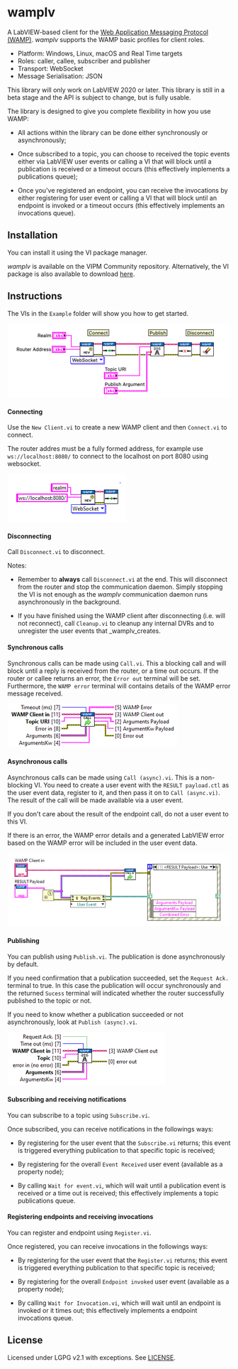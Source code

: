 # wamplv

A LabVIEW-based client for the [Web Application Messaging Protocol
(WAMP)](https://wamp-proto.org/). _wamplv_ supports the WAMP basic
profiles for client roles.

*   Platform: Windows, Linux, macOS and Real Time targets
*   Roles: caller, callee, subscriber and publisher
*   Transport: WebSocket
*   Message Serialisation: JSON

This library will only work on LabVIEW 2020 or later. This library is
still in a beta stage and the API is subject to change, but is fully
usable.

The library is designed to give you complete flexibility in how you use
WAMP:

 * All actions within the library can be done either synchronously or
   asynchronously;

 * Once subscribed to a topic, you can choose to received the topic
   events either via LabVIEW user events or calling a VI that will block
   until a publication is received or a timeout occurs (this effectively
   implements a publications queue);

 * Once you've registered an endpoint, you can receive the invocations
   by either registering for user event or calling a VI that will block
   until an endpoint is invoked or a timeout occurs (this effectively
   implements an invocations queue).

## Installation

You can install it using the VI package manager.

_wamplv_ is available on the VIPM Community repository. Alternatively,
the VI package is also available to download
[here](https://github.com/samangh/wamplv/releases).

## Instructions

 The VIs in the `Example` folder will show you how to get started.

![Example](images/example.png)

#### Connecting

Use the `New Client.vi` to create a new WAMP client and then
`Connect.vi` to connect.

The router addres must be a fully formed address, for example use
`ws://localhost:8080/` to connect to the localhost on port 8080 using
websocket.

![Connecting](images/connecting.png)

#### Disconnecting

Call `Disconnect.vi` to disconnect.

Notes:

 *  Remember to **always** call `Disconnect.vi` at the end. This will
    disconnect from the router and stop the communication daemon. Simply
    stopping the VI is not enough as the _wamplv_ communication daemon
    runs asynchronously in the background.

 *  If you have finished using the WAMP client after disconnecting
    (i.e. will not reconnect), call `Cleanup.vi` to cleanup any internal
    DVRs and to unregister the user events that _wamplv_creates.

#### Synchronous calls

Synchronous calls can be made using `Call.vi`. This a blocking call and
will block until a reply is received from the router, or a time out
occurs. If the router or callee returns an error, the `Error out`
terminal will be set. Furthermore, the `WAMP error` terminal will
contains details of the WAMP error message received.

![Calling synchronously](images/call.png)

#### Asynchronous calls

Asynchronous calls can be made using `Call (async).vi`. This is a
non-blocking VI. You need to create a user event with the `RESULT
payload.ctl` as the user event data, register to it, and then pass it on
to `Call (async.vi)`. The result of the call will be made available via
a user event.

If you don't care about the result of the endpoint call, do not a user
event to this VI.

If there is an error, the WAMP error details and a generated LabVIEW
error based on the WAMP error will be included in the user event data.

![Calling asynchronously](images/async-call.PNG)

#### Publishing

You can publish using `Publish.vi`. The publication is done
asynchronously by default.

If you need confirmation that a publication succeeded, set the `Request
Ack.` terminal to true. In this case the publication will occur
synchronously and the returned `Sucess` terminal will indicated whether
the router successfully published to the topic or not.

If you need to know whether a publication succeeded or not
asynchronously, look at `Publish (async).vi`.

![Calling asynchronously](images/publish.png)

#### Subscribing and receiving notifications

You can subscribe to a topic using `Subscribe.vi`.

Once subscribed, you can receive notifications in the followings ways:

 * By registering for the user event that the `Subscribe.vi` returns;
   this event is triggered everything publication to that specific topic
   is received;

 * By registering for the overall `Event Received` user event (available
   as a property node);

 * By calling `Wait for event.vi`, which will wait until a publication
   event is received or a time out is received; this effectively
   implements a topic publications queue.

#### Registering endpoints and receiving invocations

You can register and endpoint using `Register.vi`.

Once registered, you can receive invocations in the followings ways:

 * By registering for the user event that the `Register.vi` returns;
   this event is triggered everything publication to that specific topic
   is received;

 * By registering for the overall `Endpoint invoked` user event
   (available as a property node);

 * By calling `Wait for Invocation.vi`, which will wait until an
   endpoint is invoked or it times out; this effectively implements a
   endpoint invocations queue.

## License

Licensed under LGPG v2.1 with exceptions. See [LICENSE](LICENSE).
